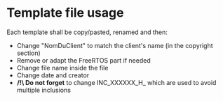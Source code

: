 # Template file usage

Each template shall be copy/pasted, renamed and then:
* Change "NomDuClient" to match the client's name (in the copyright section)
* Remove or adapt the FreeRTOS part if needed
* Change file name inside the file
* Change date and creator
* **/!\\ Do not forget** to change INC_XXXXXX_H_ which are used to avoid multiple inclusions


